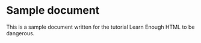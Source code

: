 # Sample document

This is a sample document written for the tutorial Learn Enough HTML to be dangerous.
